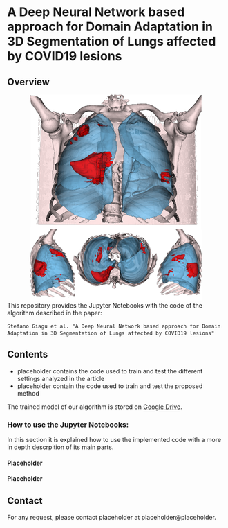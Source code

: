 # A Deep Neural Network based approach for Domain Adaptation in 3D Segmentation of Lungs affected by COVID19 lesions
## Overview

<div align="center">
  <img src="./resources/main_img.png" width="400">
</div>
This repository provides the Jupyter Notebooks with the code of the algorithm described in the paper:

```
Stefano Giagu et al. "A Deep Neural Network based approach for Domain Adaptation in 3D Segmentation of Lungs affected by COVID19 lesions"
```

## Contents
- placeholder contains the code used to train and test the different settings analyzed in the article
- placeholder contain the code used to train and test the proposed method

The trained model of our algorithm is stored on [Google Drive](https://drive.google.com/).

### How to use the Jupyter Notebooks:
In this section it is explained how to use the implemented code with a more in depth descrpition of its main parts.

#### Placeholder

#### Placeholder

## Contact

For any request, please contact placeholder at placeholder@placeholder.
